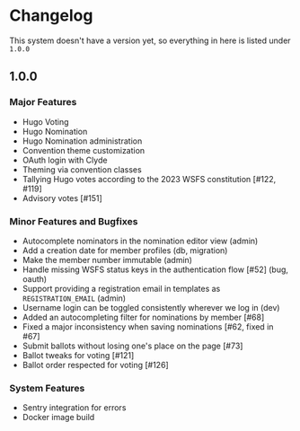 # Changelog

This system doesn't have a version yet, so everything in here is listed under `1.0.0`

## 1.0.0

### Major Features

* Hugo Voting
* Hugo Nomination
* Hugo Nomination administration
* Convention theme customization
* OAuth login with Clyde
* Theming via convention classes
* Tallying Hugo votes according to the 2023 WSFS constitution [#122, #119]
* Advisory votes [#151]

### Minor Features and Bugfixes

* Autocomplete nominators in the nomination editor view (admin)
* Add a creation date for member profiles (db, migration)
* Make the member number immutable (admin)
* Handle missing WSFS status keys in the authentication flow [#52] (bug, oauth)
* Support providing a registration email in templates as `REGISTRATION_EMAIL` (admin)
* Username login can be toggled consistently wherever we log in (dev)
* Added an autocompleting filter for nominations by member [#68]
* Fixed a major inconsistency when saving nominations [#62, fixed in #67]
* Submit ballots without losing one's place on the page [#73]
* Ballot tweaks for voting [#121]
* Ballot order respected for voting [#126]

### System Features

* Sentry integration for errors
* Docker image build
